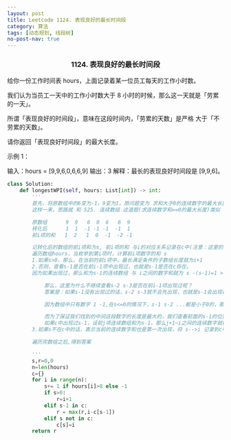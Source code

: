 ```yaml
---
layout: post
title: Leetcode 1124. 表现良好的最长时间段
category: 算法
tags: [动态规划, 线段树]
no-post-nav: true
---
```


### <center> 1124. 表现良好的最长时间段

给你一份工作时间表 hours，上面记录着某一位员工每天的工作小时数。

我们认为当员工一天中的工作小时数大于 8 小时的时候，那么这一天就是「劳累的一天」。

所谓「表现良好的时间段」，意味在这段时间内，「劳累的天数」是严格 大于「不劳累的天数」。

请你返回「表现良好时间段」的最大长度。

示例 1：

输入：hours = [9,9,6,0,6,6,9]
输出：3
解释：最长的表现良好时间段是 [9,9,6]。

```py
class Solution:
    def longestWPI(self, hours: List[int]) -> int:
        '''
        首先，将原数组中的6变为-1，9变为1，原问题变为 求和大于0的连续数字的最大长度
        这样一来，思路就 和 525. 连续数组 这道题(求连续数字和==0的最大长度)类似

        原数组      9  9   6  0  6   6  9
        转化后      1  1  -1 -1 -1  -1  1
        前i项的和   1  2   1  0  -1  -2 -1

        记转化后的数组的前i项和为s, 前i项的和 与i的对应关系记录在c中(注意：这里的前i项的和是第一次出现的)
        遍历数组hours，当枚举到第i项时，计算前i项数字的和 s
        1.如果s>0，那么，在当前的前i项中，最长满足条件的子数组长度就为i+1
        2.否则，查看s-1是否在前i-1项中出现过，也就是s-1是否在c存在。
        因为如果出现过，那么和为s-1的连续数组 与 i之间的数字和就为 s -(s-1)=1 > 0,即中间的数字也是符合条件的。

            那么，这里为什么不继续查看s-2 s-3是否在前i-1项出现过呢？
            答案是：如果s-1没有出现过的话，s-2 s-3就不会先出现，也就是s-1会出现在s-2 s-3的前面。

            因为数组中只有数字 1 -1,在s<=0的情况下，s-1 s-2 ...都是小于0的，那么，在变小的过程中，一次只能减少1，他们出现的顺序必然是s-1 s-2 ...

            而为了保证我们找到的中间这段数字的长度是最大的，我们查看前面的s-1的位置即可
            如果c中出现过s-1，设前j项连续数组和为s-1，那么j+1~i之间的连续数字就符号条件，更新答案为res = max(res, i - c[s-1])
        3.如果s不在c中的话，表示当前的连续数字和也是第一次出现，将 s-->i 记录到c中

        遍历完数组之后,得到答案

        '''
        s,r=0,0
        n=len(hours)
        c={}
        for i in range(n):
            s+= 1 if hours[i]>8 else -1
            if s>0:
                r=i+1
            elif s-1 in c:
                r = max(r,i-c[s-1])
            elif s not in c:
                c[s]=i
        return r
```
